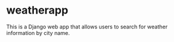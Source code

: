 # weatherapp
This is a Django web app that allows users to search for weather information by city name. 
